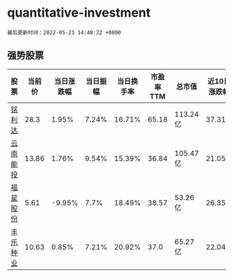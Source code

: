 # quantitative-investment

`最后更新时间：2022-05-23 14:48:22 +0800`

## 强势股票

|股票|当前价|当日涨跌幅|当日振幅|当日换手率|市盈率TTM|总市值|近10日涨跌幅|
|----|----|----|----|----|----|----|----|
|[铭利达](https://xueqiu.com/S/SZ301268)|28.3|1.95%|7.24%|16.71%|65.18|113.24亿|37.31%|
|[云南能投](https://xueqiu.com/S/SZ002053)|13.86|1.76%|9.54%|15.39%|36.84|105.47亿|21.05%|
|[福星股份](https://xueqiu.com/S/SZ000926)|5.61|-9.95%|7.7%|18.49%|38.57|53.26亿|26.35%|
|[丰乐种业](https://xueqiu.com/S/SZ000713)|10.63|0.85%|7.21%|20.92%|37.0|65.27亿|22.04%|
